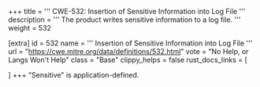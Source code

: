 +++
title = '''
CWE-532: Insertion of Sensitive Information into Log File
'''
description	= '''
The product writes sensitive information to a log file.
'''
weight = 532

[extra]
id = 532
name = '''
Insertion of Sensitive Information into Log File
'''
url = "https://cwe.mitre.org/data/definitions/532.html"
vote = "No Help, or Langs Won't Help"
class = "Base"
clippy_helps = false
rust_docs_links = [
	
]
+++
"Sensitive" is application-defined.